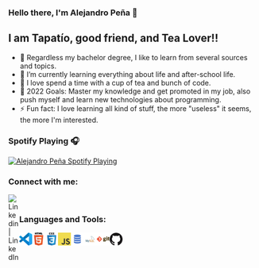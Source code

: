 ### Hello there, I'm Alejandro Peña 👋

## I am Tapatío, good friend, and Tea Lover!!

- 🔭 Regardless my bachelor degree, I like to learn from several sources and topics.
- 🌱 I’m currently learning everything about life and after-school life.
- 👯 I love spend a time with a cup of tea and bunch of code.
- 🥅 2022 Goals: Master my knowledge and get promoted in my job, also push myself and learn new technologies about programming.
- ⚡ Fun fact: I love learning all kind of stuff, the more "useless" it seems, the more I'm interested.

### Spotify Playing 🎧

[<img src="https://novatorem-alpha-five.vercel.app/api/spotify" alt="Alejandro Peña Spotify Playing" width="350" />](https://open.spotify.com/user/1281834576)

### Connect with me:

[<img align="left" alt="Linkedin | LinkedIn" width="22px" src="https://cdn.jsdelivr.net/npm/simple-icons@v3/icons/linkedin.svg" />][linkedin]

<br />

### Languages and Tools:

<img align="left" alt="Visual Studio Code" width="26px" src="https://raw.githubusercontent.com/github/explore/80688e429a7d4ef2fca1e82350fe8e3517d3494d/topics/visual-studio-code/visual-studio-code.png" />
<img align="left" alt="HTML5" width="26px" src="https://raw.githubusercontent.com/github/explore/80688e429a7d4ef2fca1e82350fe8e3517d3494d/topics/html/html.png" />
<img align="left" alt="CSS3" width="26px" src="https://raw.githubusercontent.com/github/explore/80688e429a7d4ef2fca1e82350fe8e3517d3494d/topics/css/css.png" />
<img align="left" alt="JavaScript" width="26px" src="https://raw.githubusercontent.com/github/explore/80688e429a7d4ef2fca1e82350fe8e3517d3494d/topics/javascript/javascript.png" />
<img align="left" alt="SQL" width="26px" src="https://raw.githubusercontent.com/github/explore/80688e429a7d4ef2fca1e82350fe8e3517d3494d/topics/sql/sql.png" />
<img align="left" alt="MySQL" width="26px" src="https://raw.githubusercontent.com/github/explore/80688e429a7d4ef2fca1e82350fe8e3517d3494d/topics/mysql/mysql.png" />
<img align="left" alt="Git" width="26px" src="https://raw.githubusercontent.com/github/explore/80688e429a7d4ef2fca1e82350fe8e3517d3494d/topics/git/git.png" />
<img align="left" alt="GitHub" width="26px" src="https://raw.githubusercontent.com/github/explore/78df643247d429f6cc873026c0622819ad797942/topics/github/github.png" />



<br />
<br />

[linkedin]: https://linkedin.com/in/alejandropenar/
